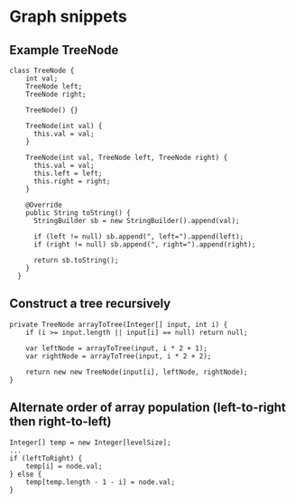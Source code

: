 # Graph snippets

## Example TreeNode

```
class TreeNode {
    int val;
    TreeNode left;
    TreeNode right;

    TreeNode() {}

    TreeNode(int val) {
      this.val = val;
    }

    TreeNode(int val, TreeNode left, TreeNode right) {
      this.val = val;
      this.left = left;
      this.right = right;
    }

    @Override
    public String toString() {
      StringBuilder sb = new StringBuilder().append(val);

      if (left != null) sb.append(", left=").append(left);
      if (right != null) sb.append(", right=").append(right);

      return sb.toString();
    }
  }
```

## Construct a tree recursively

```
private TreeNode arrayToTree(Integer[] input, int i) {
    if (i >= input.length || input[i] == null) return null;

    var leftNode = arrayToTree(input, i * 2 + 1);
    var rightNode = arrayToTree(input, i * 2 + 2);

    return new new TreeNode(input[i], leftNode, rightNode);
}
```

## Alternate order of array population (left-to-right then right-to-left)

```
Integer[] temp = new Integer[levelSize];
...
if (leftToRight) {
    temp[i] = node.val;
} else {
    temp[temp.length - 1 - i] = node.val;
}
```
